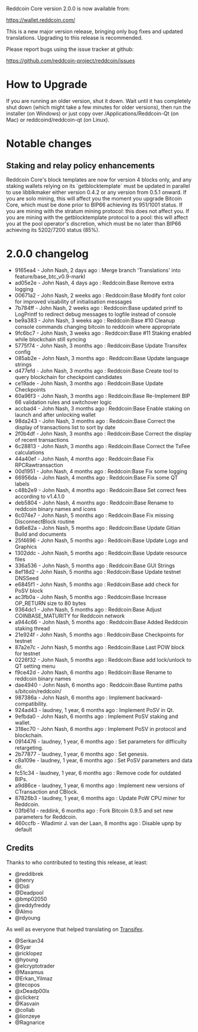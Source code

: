 Reddcoin Core version 2.0.0 is now available from:

  https://wallet.reddcoin.com/

This is a new major version release, bringing only bug fixes and updated
translations. Upgrading to this release is recommended.

Please report bugs using the issue tracker at github:

  https://github.com/reddcoin-project/reddcoin/issues

How to Upgrade
===============

If you are running an older version, shut it down. Wait until it has completely
shut down (which might take a few minutes for older versions), then run the
installer (on Windows) or just copy over /Applications/Reddcoin-Qt (on Mac) or
reddcoind/reddcoin-qt (on Linux).

Notable changes
================

Staking and relay policy enhancements
------------------------------------

<Needs reworking>
Reddcoin Core's block templates are now for version 4 blocks only, and any staking
wallets relying on its `getblocktemplate` must be updated in parallel to use
libblkmaker either version 0.4.2 or any version from 0.5.1 onward.
If you are solo mining, this will affect you the moment you upgrade Bitcoin
Core, which must be done prior to BIP66 achieving its 951/1001 status.
If you are mining with the stratum mining protocol: this does not affect you.
If you are mining with the getblocktemplate protocol to a pool: this will affect
you at the pool operator's discretion, which must be no later than BIP66
achieving its 5202/7200 status (85%).

2.0.0 changelog
================

* 9165ea4 - John Nash, 2 days ago : Merge branch 'Translations' into feature/base_btc_v0.9-markI
* ad05e2e - John Nash, 4 days ago : Reddcoin:Base Remove extra logging
* 00671a2 - John Nash, 2 weeks ago : Reddcoin:Base Modify font color for improved visability of initialisation messages
* 7b784ff - John Nash, 2 weeks ago : Reddcoin:Base updated printf to LogPrintf to redirect debug messages to logfile instead of console
* be9a383 - John Nash, 3 weeks ago : Reddcoin:Base #10 Cleanup console commands changing bitcoin to reddcoin where appropriate
* 9fc6bc7 - John Nash, 3 weeks ago : Reddcoin:Base #11 Staking enabled while blockchain still syncing
* 5775f74 - John Nash, 3 months ago : Reddcoin:Base Update Transifex config
* 085ab2e - John Nash, 3 months ago : Reddcoin:Base Update language strings
* d477efd - John Nash, 3 months ago : Reddcoin:Base Create tool to query blockchain for checkpoint candidates
* ce19ade - John Nash, 3 months ago : Reddcoin:Base Update Checkpoints
* 60a96f3 - John Nash, 3 months ago : Reddcoin:Base Re-Implement BIP 66 validation rules and switchover logic
* accbad4 - John Nash, 3 months ago : Reddcoin:Base Enable staking on launch and after unlocking wallet
* 98da243 - John Nash, 3 months ago : Reddcoin:Base Correct the display of transactions list to sort by date
* 2f0b4df - John Nash, 3 months ago : Reddcoin:Base Correct the display of recent transactions
* 6c28813 - John Nash, 3 months ago : Reddcoin:Base Correct the TxFee calculations
* 44a40ef - John Nash, 4 months ago : Reddcoin:Base Fix RPCRawtransaction
* 00d1951 - John Nash, 4 months ago : Reddcoin:Base Fix some logging
* 66956da - John Nash, 4 months ago : Reddcoin:Base Fix some QT labels
* c48b2e9 - John Nash, 4 months ago : Reddcoin:Base Set correct fees according to v1.4.1.0
* deb5804 - John Nash, 4 months ago : Reddcoin:Base Rename to reddcoin binary names and icons
* 6c074e7 - John Nash, 5 months ago : Reddcoin:Base Fix missing DisconnectBlock routine
* 6d6e82a - John Nash, 5 months ago : Reddcoin:Base Update Gitian Build and documents
* 25f4696 - John Nash, 5 months ago : Reddcoin:Base Update Logo and Graphics
* 1302ddc - John Nash, 5 months ago : Reddcoin:Base Update resource files
* 336a536 - John Nash, 5 months ago : Reddcoin:Base GUI Strings
* 8ef18d2 - John Nash, 5 months ago : Reddcoin:Base Update testnet DNSSeed
* e6845f1 - John Nash, 5 months ago : Reddcoin:Base add check for PoSV block
* ac3fb0a - John Nash, 5 months ago : Reddcoin:Base Increase OP_RETURN size to 80 bytes
* 9364dc1 - John Nash, 5 months ago : Reddcoin:Base Adjust COINBASE_MATURITY for Reddcoin network
* a944c66 - John Nash, 5 months ago : Reddcoin:Base Added Reddcoin staking thread
* 21e924f - John Nash, 5 months ago : Reddcoin:Base Checkpoints for testnet
* 87a2e7c - John Nash, 5 months ago : Reddcoin:Base Last POW block for testnet
* 0226f32 - John Nash, 5 months ago : Reddcoin:Base add lock/unlock to QT setting menu
* f9ce42d - John Nash, 6 months ago : Reddcoin:Base Rename to reddcoin binary names
* dae4940 - John Nash, 6 months ago : Reddcoin:Base Runtime paths s/bitcoin/reddcoin/
* 987386a - John Nash, 6 months ago : Implement backward-compatibility.
* 924ad43 - laudney, 1 year, 6 months ago : Implement PoSV in Qt.
* 9efbda0 - John Nash, 6 months ago : Implement PoSV staking and wallet.
* 318ec70 - John Nash, 6 months ago : Implement PoSV in protocol and blockchain.
* 0914476 - laudney, 1 year, 6 months ago : Set parameters for difficulty retargeting.
* 2b77877 - laudney, 1 year, 6 months ago : Set genesis.
* c8a109e - laudney, 1 year, 6 months ago : Set PoSV parameters and data dir.
* fc51c34 - laudney, 1 year, 6 months ago : Remove code for outdated BIPs.
* a9d86ce - laudney, 1 year, 6 months ago : Implement new versions of CTransaction and CBlock.
* 87826b3 - laudney, 1 year, 6 months ago : Update PoW CPU miner for Reddcoin.
* 03fb61d - reddink, 6 months ago : Fork Bitcoin 0.9.5 and set new parameters for Reddcoin.
* 460ccfb - Wladimir J. van der Laan, 8 months ago : Disable upnp by default

Credits
--------

Thanks to who contributed to testing this release, at least:

- @reddibrek
- @henry
- @Didi
- @Deadpool
- @bmp02050
- @reddyfreddy
- @Almo
- @rdyoung


As well as everyone that helped translating on [Transifex](https://www.transifex.com/reddcoin/reddcoin/).
- @Serkan34
- @Syar
- @ricklopez
- @hyoung
- @elcryptotrader
- @Maxamus
- @Erkan_Yilmaz
- @tecopos
- @xDeadp00lx
- @clickerz
- @Kasvain
- @collab
- @lionzeye
- @Ragnarice

